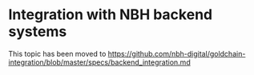 # Integration with NBH backend systems
 
 This topic has been moved to https://github.com/nbh-digital/goldchain-integration/blob/master/specs/backend_integration.md
